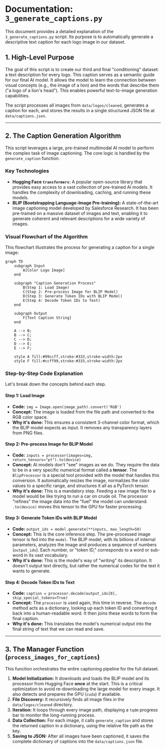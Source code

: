 # Documentation: `3_generate_captions.py`

This document provides a detailed explanation of the `3_generate_captions.py` script. Its purpose is to automatically generate a descriptive text caption for each logo image in our dataset.

## 1. High-Level Purpose

The goal of this script is to create our third and final "conditioning" dataset: a text description for every logo. This caption serves as a semantic guide for our final AI model. It allows the model to learn the connection between visual concepts (e.g., the image of a lion) and the words that describe them ("a logo of a lion's head"). This enables powerful text-to-image generation capabilities.

The script processes all images from `data/logos/cleaned`, generates a caption for each, and stores the results in a single structured JSON file at `data/captions.json`.

---

## 2. The Caption Generation Algorithm

This script leverages a large, pre-trained multimodal AI model to perform the complex task of image captioning. The core logic is handled by the `generate_caption` function.

### Key Technologies
*   **Hugging Face `transformers`:** A popular open-source library that provides easy access to a vast collection of pre-trained AI models. It handles the complexity of downloading, caching, and running these models.
*   **BLIP (Bootstrapping Language-Image Pre-training):** A state-of-the-art image captioning model developed by Salesforce Research. It has been pre-trained on a massive dataset of images and text, enabling it to generate coherent and relevant descriptions for a wide variety of images.

### Visual Flowchart of the Algorithm

This flowchart illustrates the process for generating a caption for a single image:

```mermaid
graph TD
    subgraph Input
        A[Color Logo Image]
    end

    subgraph "Caption Generation Process"
        B(Step 1: Load Image)
        C(Step 2: Pre-process Image for BLIP Model)
        D(Step 3: Generate Token IDs with BLIP Model)
        E(Step 4: Decode Token IDs to Text)
    end

    subgraph Output
        F[Text Caption String]
    end

    A --> B;
    B --> C;
    C --> D;
    D --> E;
    E --> F;

    style A fill:#99ccff,stroke:#333,stroke-width:2px
    style F fill:#ccff99,stroke:#333,stroke-width:2px
```

### Step-by-Step Code Explanation

Let's break down the concepts behind each step.

#### **Step 1: Load Image**
- **Code:** `img = Image.open(image_path).convert('RGB')`
- **Concept:** The image is loaded from the file path and converted to the RGB color space.
- **Why it's done:** This ensures a consistent 3-channel color format, which the BLIP model expects as input. It removes any transparency layers from PNG files.

#### **Step 2: Pre-process Image for BLIP Model**
- **Code:** `inputs = processor(images=img, return_tensors="pt").to(device)`
- **Concept:** AI models don't "see" images as we do. They require the data to be in a very specific numerical format called a **tensor**. The `BlipProcessor` is a special tool provided with the model that handles this conversion. It automatically resizes the image, normalizes the color values to a specific range, and structures it all as a PyTorch tensor.
- **Why it's done:** This is a mandatory step. Feeding a raw image file to a model would be like trying to run a car on crude oil. The processor "refines" the image data into the "fuel" the model can understand. `.to(device)` moves this tensor to the GPU for faster processing.

#### **Step 3: Generate Token IDs with BLIP Model**
- **Code:** `output_ids = model.generate(**inputs, max_length=50)`
- **Concept:** This is the core inference step. The pre-processed image tensor is fed into the `model`. The BLIP model, with its billions of internal parameters, analyzes the image and produces a sequence of numbers (`output_ids`). Each number, or "token ID," corresponds to a word or sub-word in its vast vocabulary.
- **Why it's done:** This is the model's way of "writing" its description. It doesn't output text directly, but rather the numerical codes for the text it wants to generate.

#### **Step 4: Decode Token IDs to Text**
- **Code:** `caption = processor.decode(output_ids[0], skip_special_tokens=True)`
- **Concept:** The `processor` is used again, this time in reverse. The `decode` method acts as a dictionary, looking up each token ID and converting it back into a human-readable word. It then joins these words to form the final caption.
- **Why it's done:** This translates the model's numerical output into the final string of text that we can read and save.

---

## 3. The Manager Function (`process_images_for_captions`)

This function orchestrates the entire captioning pipeline for the full dataset.
1.  **Model Initialization:** It downloads and loads the BLIP model and its processor from Hugging Face **once** at the start. This is a critical optimization to avoid re-downloading the large model for every image. It also detects and prepares the GPU (`cuda`) if available.
2.  **File Discovery:** It recursively finds all image files in the `data/logos/cleaned` directory.
3.  **Iteration:** It loops through every image path, displaying a `tqdm` progress bar to monitor the long-running process.
4.  **Data Collection:** For each image, it calls `generate_caption` and stores the returned caption in a dictionary, using the relative file path as the key.
5.  **Saving to JSON:** After all images have been captioned, it saves the complete dictionary of captions into the `data/captions.json` file.
